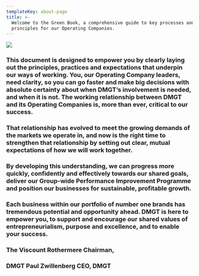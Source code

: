 ```yaml
---
templateKey: about-page
title: >-
  Welcome to the Green Book, a comprehensive guide to key processes and
  principles for our Operating Companies.
---
```

![](/img/chairman-and-ceo.jpg)

### This document is designed to empower you by clearly laying out the principles, practices and expectations that underpin our ways of working. You, our Operating Company leaders, need clarity, so you can go faster and make big decisions with absolute certainty about when DMGT’s involvement is needed, and when it is not. The working relationship between DMGT and its Operating Companies is, more than ever, critical to our success.

### 

### That relationship has evolved to meet the growing demands of the markets we operate in, and now is the right time to strengthen that relationship by setting out clear, mutual expectations of how we will work together.

### 

### By developing this understanding, we can progress more quickly, confidently and effectively towards our shared goals, deliver our Group-wide Performance Improvement Programme and position our businesses for sustainable, profitable growth.

### 

### Each business within our portfolio of number one brands has tremendous potential and opportunity ahead. DMGT is here to empower you, to support and encourage our shared values of entrepreneurialism, purpose and excellence, and to enable your success.

### 

### The Viscount Rothermere Chairman,

### 

### DMGT Paul Zwillenberg CEO, DMGT
